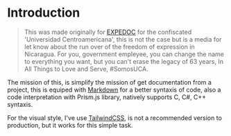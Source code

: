 # Introduction

> This was made originally for [EXPEDOC](https://davidquintr.github.io/portfolio/blog/expedoc-development) for the confiscated 'Universidad Centroamericana', this is not the case but is a media for let know about the run over of the freedom of expression in Nicaragua. For you, government empleyee, you can change the name to everything you want, but you can't erase the legacy of 63 years, In All Things to Love and Serve, #SomosUCA.

The mission of this, is simplify the mission of get documentation from a project, this is equiped with [Markdown](./) for a better syntaxis of code, also a code interpretation with Prism.js library, natively supports C, C#, C++ syntaxis.

For the visual style, I've use [TailwindCSS](./), is not a recommended version to production, but it works for this simple task.